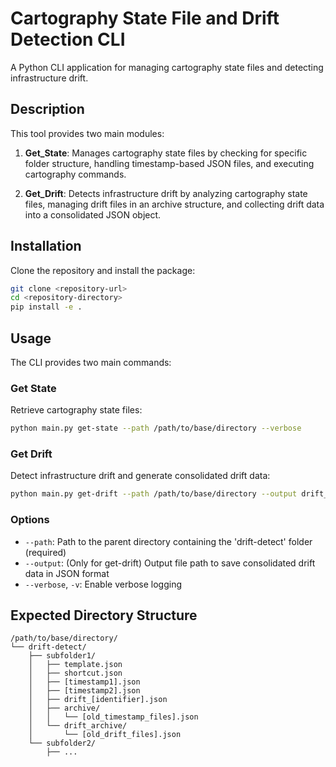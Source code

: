 # Cartography State File and Drift Detection CLI

A Python CLI application for managing cartography state files and detecting infrastructure drift.

## Description

This tool provides two main modules:

1. **Get_State**: Manages cartography state files by checking for specific folder structure, handling timestamp-based JSON files, and executing cartography commands.

2. **Get_Drift**: Detects infrastructure drift by analyzing cartography state files, managing drift files in an archive structure, and collecting drift data into a consolidated JSON object.

## Installation

Clone the repository and install the package:

```bash
git clone <repository-url>
cd <repository-directory>
pip install -e .
```

## Usage

The CLI provides two main commands:

### Get State

Retrieve cartography state files:

```bash
python main.py get-state --path /path/to/base/directory --verbose
```

### Get Drift

Detect infrastructure drift and generate consolidated drift data:

```bash
python main.py get-drift --path /path/to/base/directory --output drift_report.json
```

### Options

- `--path`: Path to the parent directory containing the 'drift-detect' folder (required)
- `--output`: (Only for get-drift) Output file path to save consolidated drift data in JSON format
- `--verbose`, `-v`: Enable verbose logging

## Expected Directory Structure

```
/path/to/base/directory/
└── drift-detect/
    ├── subfolder1/
    │   ├── template.json
    │   ├── shortcut.json
    │   ├── [timestamp1].json
    │   ├── [timestamp2].json
    │   ├── drift_[identifier].json
    │   ├── archive/
    │   │   └── [old_timestamp_files].json
    │   └── drift_archive/
    │       └── [old_drift_files].json
    └── subfolder2/
        ├── ...
```

